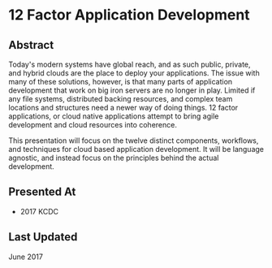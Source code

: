# 12 Factor Application Development

## Abstract
Today's modern systems have global reach, and as such public, private, and hybrid clouds are the place to deploy your applications. The issue with many of these solutions, however, is that many parts of application development that work on big iron servers are no longer in play. Limited if any file systems, distributed backing resources, and complex team locations and structures need a newer way of doing things. 12 factor applications, or cloud native applications attempt to bring agile development and cloud resources into coherence.

This presentation will focus on the twelve distinct components, workflows, and techniques for cloud based application development. It will be language agnostic, and instead focus on the principles behind the actual development.

## Presented At
* 2017 KCDC

## Last Updated
June 2017
